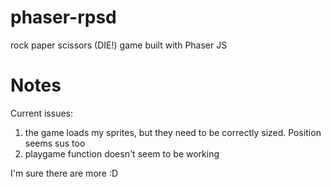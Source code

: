 # phaser-rpsd
 rock paper scissors (DIE!) game built with Phaser JS

# Notes

Current issues:
1. the game loads my sprites, but they need to be correctly sized. Position seems sus too
2. playgame function doesn't seem to be working

I'm sure there are more :D

